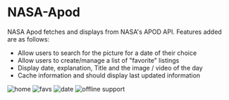 # NASA-Apod

NASA Apod fetches and displays from NASA's APOD API. Features added are as follows:

-	Allow users to search for the picture for a date of their choice
-	Allow users to create/manage a list of "favorite" listings
-	Display date, explanation, Title and the image / video of the day
-	Cache information and should display last updated information 


![home](https://user-images.githubusercontent.com/23120933/173371374-1ca7f259-5200-4971-975d-0a027e1459b8.png)
![favs](https://user-images.githubusercontent.com/23120933/173371397-de6efca3-0b30-49bb-a275-7d26d72a85e1.png)
![date](https://user-images.githubusercontent.com/23120933/173371412-bcdb8f1e-9941-48fa-a3bc-3faae4eeae0c.png)
![offline support](https://user-images.githubusercontent.com/23120933/173371429-e4dabf02-e3bc-4b85-9f1d-7c8bd09096ed.png)
